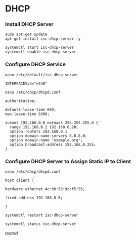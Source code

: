 # DHCP

### Install DHCP Server

```
sudo apt-get update
apt-get install isc-dhcp-server -y
```

```
systemctl start isc-dhcp-server
systemctl enable isc-dhcp-server
```

### Configure DHCP Service

```
nano /etc/default/isc-dhcp-server
```

```
INTERFACESv4="eth0"
```

```
nano /etc/dhcp/dhcpd.conf
```

```
authoritative;

default-lease-time 660;
max-lease-time 6300;

subnet 192.168.0.0 netmask 255.255.255.0 {
  range 192.168.0.2 192.168.0.20;
  option routers 192.168.0.1
  option domain-name-servers 8.8.8.8;
  option domain-name "example.org";
  option broadcast-address 192.168.0.255;
}
```

### Configure DHCP Server to Assign Static IP to Client

```
nano /etc/dhcp/dhcpd.conf
```

```
host client {

hardware ethernet 4c:bb:58:9c:f5:55;

fixed-address 192.168.0.5;

}
```

```
systemctl restart isc-dhcp-server
```

```
systemctl status isc-dhcp-server
```

*tested*